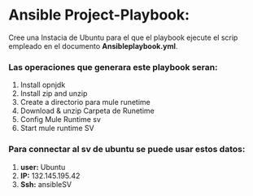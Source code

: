 # **Ansible Project-Playbook:**

Cree una Instacia de Ubuntu para el que el playbook ejecute el scrip empleado en el documento **Ansibleplaybook.yml**.

### Las operaciones que generara este playbook seran:

1. Install opnjdk
2. Install zip and unzip
3. Create a directorio para mule runetime
4. Download & unzip Carpeta de Runetime
5. Config Mule Runtime sv
6. Start mule runtime SV



### Para connectar al sv de ubuntu se puede usar estos datos:


 1. **user:** Ubuntu
 2. **IP:** 132.145.195.42
 3. **Ssh:** ansibleSV
